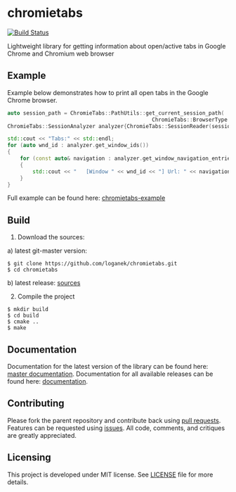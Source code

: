 # chromietabs
[![Build Status](https://travis-ci.org/loganek/chromietabs.svg?branch=master)](https://travis-ci.org/loganek/chromietabs)

Lightweight library for getting information about open/active tabs in Google Chrome and Chromium web browser

## Example
Example below demonstrates how to print all open tabs in the Google Chrome browser.

```c++
auto session_path = ChromieTabs::PathUtils::get_current_session_path(
                                              ChromieTabs::BrowserType::GOOGLE_CHROME);
ChromieTabs::SessionAnalyzer analyzer{ChromieTabs::SessionReader(session_path)};

std::cout << "Tabs:" << std::endl;
for (auto wnd_id : analyzer.get_window_ids())
{
    for (const auto& navigation : analyzer.get_window_navigation_entries(wnd_id))
    {
        std::cout << "   [Window " << wnd_id << "] Url: " << navigation.url << std::endl;
    }
}
```
Full example can be found here: [chromietabs-example](https://github.com/loganek/chromietabs/blob/master/example/main.cc)

## Build
1. Download the sources:

  a) latest git-master version:
   ```shell
   $ git clone https://github.com/loganek/chromietabs.git
   $ cd chromietabs
   ```
  b) latest release: [sources](https://github.com/loganek/chromietabs/releases) 

2. Compile the project
```shell
$ mkdir build
$ cd build
$ cmake ..
$ make
```

## Documentation
Documentation for the latest version of the library can be found here: [master documentation](https://loganek.github.io/chromietabs/master/index.html).
Documentation for all available releases can be found here: [documentation](https://loganek.github.io/chromietabs/index.html).

## Contributing

Please fork the parent repository and contribute back using [pull requests](https://github.com/loganek/chromietabs/pulls). Features can be requested using [issues](https://github.com/loganek/chromietabs/issues). All code, comments, and critiques are greatly appreciated.

## Licensing
This project is developed under MIT license. See [LICENSE](https://github.com/loganek/chromietabs/blob/master/LICENSE) file for more details.

